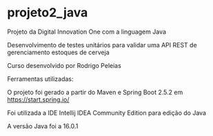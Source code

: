 # projeto2_java

Projeto da Digital Innovation One com a linguagem Java

Desenvolvimento de testes unitários para validar uma API REST de gerenciamento estoques de cerveja

Curso desenvolvido por Rodrigo Peleias

Ferramentas utilizadas:

O projeto foi gerado a partir do Maven e Spring Boot 2.5.2 em https://start.spring.io/

Foi utilizada a IDE Intellij IDEA Community Edition para edição do Java

A versão Java foi a 16.0.1
